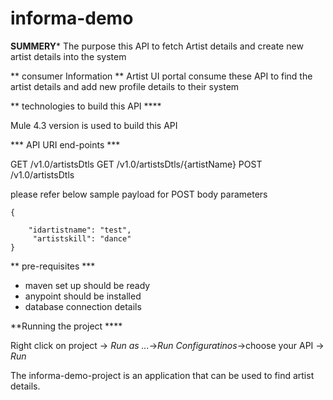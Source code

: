 # informa-demo

**SUMMERY***
The purpose this API to fetch Artist details and create new artist details into the system

** consumer Information **
Artist UI portal consume these API to find the artist details and add new profile details to their system

** technologies to build this API ****

Mule 4.3 version is used to build this API

*** API URI end-points ***

GET /v1.0/artistsDtls
GET /v1.0/artistsDtls/{artistName}
POST /v1.0/artistsDtls

please refer below sample payload for POST body parameters

    {
       
        "idartistname": "test",
         "artistskill": "dance"
    }
** pre-requisites ***

  * maven set up should be ready
  * anypoint should be installed
  * database connection details
   
**Running the project ****

Right click on project -> *Run as ...*->*Run Configuratinos*->choose your API -> *Run*


The informa-demo-project is an application that can be used to find artist details.

